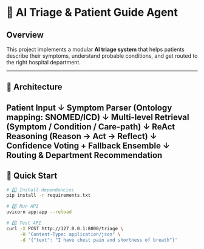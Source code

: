 # 🏥 AI Triage & Patient Guide Agent

## Overview
This project implements a modular **AI triage system** that helps patients describe their symptoms, understand probable conditions, and get routed to the right hospital department.

---

## 🧩 Architecture
Patient Input
↓
Symptom Parser (Ontology mapping: SNOMED/ICD)
↓
Multi-level Retrieval (Symptom / Condition / Care-path)
↓
ReAct Reasoning (Reason → Act → Reflect)
↓
Confidence Voting + Fallback Ensemble
↓
Routing & Department Recommendation
---

## 🚀 Quick Start
```bash
# 1️⃣ Install dependencies
pip install -r requirements.txt

# 2️⃣ Run API
uvicorn app:app --reload

# 3️⃣ Test API
curl -X POST http://127.0.0.1:8000/triage \
     -H "Content-Type: application/json" \
     -d '{"text": "I have chest pain and shortness of breath"}'

